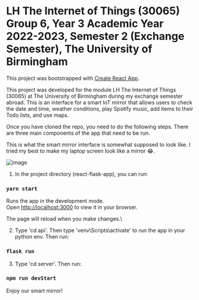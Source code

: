 # LH The Internet of Things (30065) Group 6, Year 3 Academic Year 2022-2023, Semester 2 (Exchange Semester), The University of Birmingham 

This project was bootstrapped with [Create React App](https://github.com/facebook/create-react-app).

This project was developed for the module LH The Internet of Things (30065) at The University of Birmingham during my exchange semester abroad. This is an interface for a smart IoT mirror that allows users to check the date and time, weather conditions, play Spotify music, add items to their Todo lists, and use maps.

Once you have cloned the repo, you need to do the following steps. There are three main components of the app that need to be run.

This is what the smart mirror interface is somewhat supposed to look like. I tried my best to make my laptop screen look like a mirror 😂.   

![image](https://github.com/user-attachments/assets/4a9a3b73-2778-43cb-87c1-c3c178b691f7)


1. In the project directory (react-flask-app), you can run:

### `yarn start`

Runs the app in the development mode.\
Open [http://localhost:3000](http://localhost:3000) to view it in your browser.

The page will reload when you make changes.\

2. Type 'cd api'. Then type 'venv\Scripts\activate' to run the app in your python env. Then run:

### `flask run`

3. Type 'cd server'. Then run:

### `npm run devStart`

Enjoy our smart mirror!
